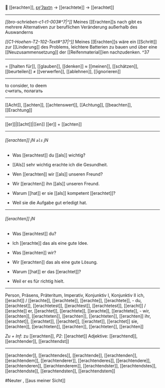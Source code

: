 🤔 [[erachten]], [ɛɐ̯ˈʔaxtn̩](https://youglish.com/pronounce/erachten/german) → [[erachtete]] → [[erachtet]]

---
*[[bro-schrieben-c1-t1-003#^7|^]]* Meines [[Erachten]]s nach gibt es mehrere Alternativen zur beruflichen Veränderung außerhalb des Auswanderns

*[[C1-Hoehen-T2-102-Text#^37|^]]* Meines [[Erachten]]s wäre ein [[Schritt]] zur [[Linderung]] des Problems, leichtere Batterien zu bauen und über eine [[Neuzusammensetzung]] der [[Reifenmaterial]]ien nachzudenken. ^37


---
= [[halten für]], [[glauben]], [[denken]]
≈ [[meinen]], [[schätzen]], [[beurteilen]]
≠ [[verwerfen]], [[ablehnen]], [[ignorieren]]

---
to consider, to deem  
считать, полагать

---
[[Acht]], [[achten]], [[achtenswert]], [[Achtung]], [[beachten]], [[Erachtung]]

---
[[er]]|[[acht]]|[[en]]
[[er]] + [[achten]]


---
###### [[erachten]] jN `als` jN
- Was [[erachtest]] du [[als]] wichtig?
- [[Als]] sehr wichtig erachte ich die Gesundheit.

- Wen [[erachten]] wir [[als]] unseren Freund?
- Wir [[erachten]] ihn [[als]] unseren Freund.

- Warum [[hat]] er sie [[als]] kompetent [[erachtet]]?
- Weil sie die Aufgabe gut erledigt hat.

---
###### [[erachten]] jN
- Was [[erachtest]] du?
- Ich [[erachte]] das als eine gute Idee.

- Was [[erachten]] wir?
- Wir [[erachten]] das als eine gute Lösung.

- Warum [[hat]] er das [[erachtet]]?
- Weil er es für richtig hielt.

---
Person, Präsens, Präteritum, Imperativ, Konjunktiv I, Konjunktiv II
ich, [[eracht]] / [[erachte]], [[erachtete]], [[erachte]], [[erachtete]], -
du, [[erachtest]], [[erachtetest]], [[erachtest]], [[erachtetest]], [[eracht]] / [[erachte]]
er, [[erachtet]], [[erachtete]], [[erachte]], [[erachtete]], -
wir, [[erachten]], [[erachteten]], [[erachten]], [[erachteten]], [[erachten]]
ihr, [[erachtet]], [[erachtet]], [[erachtet]], [[erachtet]], [[erachtet]]
sie, [[erachten]], [[erachteten]], [[erachten]], [[erachteten]], [[erachten]]

*Zu + Inf*: zu [[erachten]], *P2*: [[erachtet]]
Adjektive: [[erachtend]], [[erachtender]], [[erachtendst]]

---
[[erachtender]], [[erachtendes]], [[erachtende]], [[erachtenden]], [[erachtendem]], [[erachtenderer]], [[erachtenderes]], [[erachtendere]], [[erachtenderen]], [[erachtenderem]], [[erachtendster]], [[erachtendstes]], [[erachtendste]], [[erachtendsten]], [[erachtendstem]]

#Neuter , [[aus meiner Sicht]]